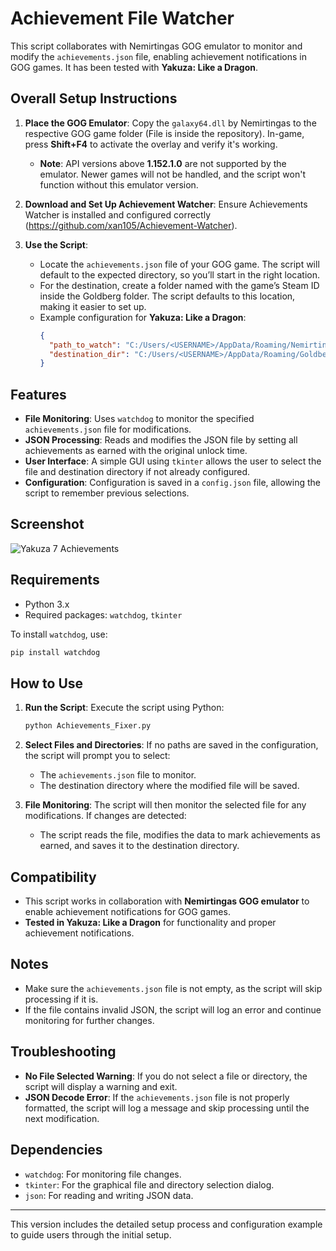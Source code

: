 # Achievement File Watcher

This script collaborates with Nemirtingas GOG emulator to monitor and modify the `achievements.json` file, enabling achievement notifications in GOG games. It has been tested with **Yakuza: Like a Dragon**.

## Overall Setup Instructions

1. **Place the GOG Emulator**: Copy the `galaxy64.dll` by Nemirtingas to the respective GOG game folder (File is inside the repository). In-game, press **Shift+F4** to activate the overlay and verify it's working.
   - **Note**: API versions above **1.152.1.0** are not supported by the emulator. Newer games will not be handled, and the script won't function without this emulator version.

2. **Download and Set Up Achievement Watcher**: Ensure Achievements Watcher is installed and configured correctly (https://github.com/xan105/Achievement-Watcher).

3. **Use the Script**:
   - Locate the `achievements.json` file of your GOG game. The script will default to the expected directory, so you’ll start in the right location.
   - For the destination, create a folder named with the game’s Steam ID inside the Goldberg folder. The script defaults to this location, making it easier to set up.
   - Example configuration for **Yakuza: Like a Dragon**:
     ```json
     {
       "path_to_watch": "C:/Users/<USERNAME>/AppData/Roaming/NemirtingasGalaxyEmu/<EMU_ID>/1229228729/achievements.json",
       "destination_dir": "C:/Users/<USERNAME>/AppData/Roaming/Goldberg SteamEmu Saves/1235140"
     }
     ```

## Features

- **File Monitoring**: Uses `watchdog` to monitor the specified `achievements.json` file for modifications.
- **JSON Processing**: Reads and modifies the JSON file by setting all achievements as earned with the original unlock time.
- **User Interface**: A simple GUI using `tkinter` allows the user to select the file and destination directory if not already configured.
- **Configuration**: Configuration is saved in a `config.json` file, allowing the script to remember previous selections.

## Screenshot
![Yakuza 7 Achievements](https://i.imgur.com/vMHSP0r.png)



## Requirements

- Python 3.x
- Required packages: `watchdog`, `tkinter`

To install `watchdog`, use:

```bash
pip install watchdog
```

## How to Use

1. **Run the Script**: Execute the script using Python:
   ```bash
   python Achievements_Fixer.py
   ```
   
2. **Select Files and Directories**: If no paths are saved in the configuration, the script will prompt you to select:
   - The `achievements.json` file to monitor.
   - The destination directory where the modified file will be saved.

3. **File Monitoring**: The script will then monitor the selected file for any modifications. If changes are detected:
   - The script reads the file, modifies the data to mark achievements as earned, and saves it to the destination directory.

## Compatibility

- This script works in collaboration with **Nemirtingas GOG emulator** to enable achievement notifications for GOG games.
- **Tested in Yakuza: Like a Dragon** for functionality and proper achievement notifications.

## Notes

- Make sure the `achievements.json` file is not empty, as the script will skip processing if it is.
- If the file contains invalid JSON, the script will log an error and continue monitoring for further changes.

## Troubleshooting

- **No File Selected Warning**: If you do not select a file or directory, the script will display a warning and exit.
- **JSON Decode Error**: If the `achievements.json` file is not properly formatted, the script will log a message and skip processing until the next modification.

## Dependencies

- `watchdog`: For monitoring file changes.
- `tkinter`: For the graphical file and directory selection dialog.
- `json`: For reading and writing JSON data.

---

This version includes the detailed setup process and configuration example to guide users through the initial setup.
